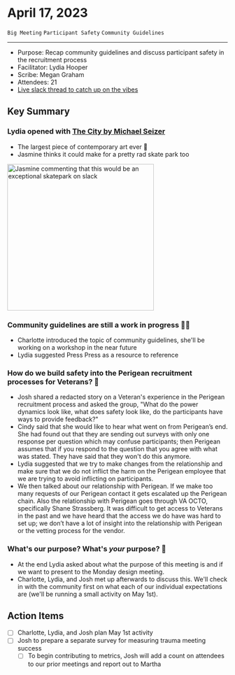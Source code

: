 # April 17, 2023

`Big Meeting` `Participant Safety` `Community Guidelines`

---

- Purpose: Recap community guidelines and discuss participant safety in the recruitment process
- Facilitator: Lydia Hooper
- Scribe: Megan Graham
- Attendees: 21
- [Live slack thread to catch up on the vibes](https://dsva.slack.com/archives/C04F9JLSATE/p1681761657072649)

## Key Summary

### Lydia opened with [The City by Michael Seizer](https://www.widewalls.ch/magazine/michael-heizer-city)

- The largest piece of contemporary art ever 🎨
- Jasmine thinks it could make for a pretty rad skate park too

<img width="335" alt="Jasmine commenting that this would be an exceptional skatepark on slack" src="https://user-images.githubusercontent.com/14154792/234132730-b9d13270-475d-459b-b63b-d0238f33e60f.png">


### Community guidelines are still a work in progress 👩‍🍳

- Charlotte introduced the topic of community guidelines, she'll be working on a workshop in the near future
- Lydia suggested Press Press as a resource to reference

### How do we build safety into the Perigean recruitment processes for Veterans? 🏡

- Josh shared a redacted story on a Veteran's experience in the Perigean recruitment process and asked the group, "What do the power dynamics look like, what does safety look like, do the participants have ways to provide feedback?"
- Cindy said that she would like to hear what went on from Perigean’s end. She had found out that they are sending out surveys with only one response per question which may confuse participants; then Perigean assumes that if you respond to the question that you agree with what was stated. They have said that they won't do this anymore.
- Lydia suggested that we try to make changes from the relationship and make sure that we do not inflict the harm on the Perigean employee that we are trying to avoid inflicting on participants.
- We then talked about our relationship with Perigean.  If we make too many requests of our Perigean contact it gets escalated up the Perigean chain. Also the relationship with Perigean goes through VA OCTO, specifically Shane Strassberg. It was difficult to get access to Veterans in the past and we have heard that the access we do have was hard to set up; we don’t have a lot of insight into the relationship with Perigean or the vetting process for the vendor.

### What's our purpose? What's _your_ purpose? 💙

- At the end Lydia asked about what the purpose of this meeting is and if we want to present to the Monday design meeting.
- Charlotte, Lydia, and Josh met up afterwards to discuss this. We'll check in with the community first on what each of our individual expectations are (we'll be running a small activity on May 1st).

## Action Items
- [ ] Charlotte, Lydia, and Josh plan May 1st activity
- [ ] Josh to prepare a separate survey for measuring trauma meeting success
  - [ ] To begin contributing to metrics, Josh will add a count on attendees to our prior meetings and report out to Martha
